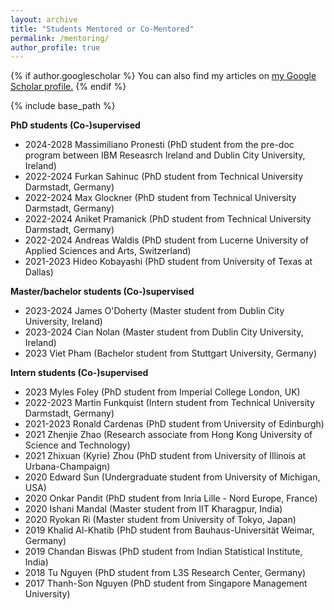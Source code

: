 ```yaml
---
layout: archive
title: "Students Mentored or Co-Mentored"
permalink: /mentoring/
author_profile: true
---
```


{% if author.googlescholar %}
  You can also find my articles on <u><a href="{{author.googlescholar}}">my Google Scholar profile</a>.</u>
{% endif %}

{% include base_path %}

**PhD students (Co-)supervised**
- 2024-2028 Massimiliano Pronesti (PhD student from the pre-doc program between IBM Reseasrch Ireland and Dublin City University, Ireland) 
- 2022-2024 Furkan Sahinuc (PhD student from Technical University Darmstadt, Germany) 
- 2022-2024 Max Glockner (PhD student from Technical University Darmstadt, Germany) 
- 2022-2024 Aniket Pramanick (PhD student from Technical University Darmstadt, Germany) 
- 2022-2024 Andreas Waldis (PhD student from Lucerne University of Applied Sciences and Arts, Switzerland)
- 2021-2023 Hideo Kobayashi (PhD student from University of Texas at Dallas)

**Master/bachelor students (Co-)supervised**  
- 2023-2024 James O'Doherty (Master student from Dublin City University, Ireland)
- 2023-2024 Cian Nolan (Master student from Dublin City University, Ireland)
- 2023 Viet Pham (Bachelor student from Stuttgart University, Germany)

**Intern students (Co-)supervised**  
- 2023 Myles Foley (PhD student from Imperial College London, UK)
- 2022-2023 Martin Funkquist (Intern student from Technical University Darmstadt, Germany)
- 2021-2023 Ronald Cardenas (PhD student from University of Edinburgh)
- 2021 Zhenjie Zhao (Research associate from Hong Kong University of Science and Technology)
- 2021 Zhixuan (Kyrie) Zhou (PhD student from University of Illinois at Urbana-Champaign) 
- 2020 Edward Sun (Undergraduate student from University of Michigan, USA) 
- 2020 Onkar Pandit (PhD student from Inria Lille - Nord Europe, France) 
- 2020 Ishani Mandal (Master student from IIT Kharagpur, India)
- 2020 Ryokan Ri (Master student from University of Tokyo, Japan)
- 2019 Khalid Al-Khatib (PhD student from Bauhaus-Universität Weimar, Germany) 
- 2019 Chandan Biswas (PhD student from Indian Statistical Institute, India)
- 2018 Tu Nguyen (PhD student from L3S Research Center, Germany)
- 2017 Thanh-Son Nguyen (PhD student from Singapore Management University)



